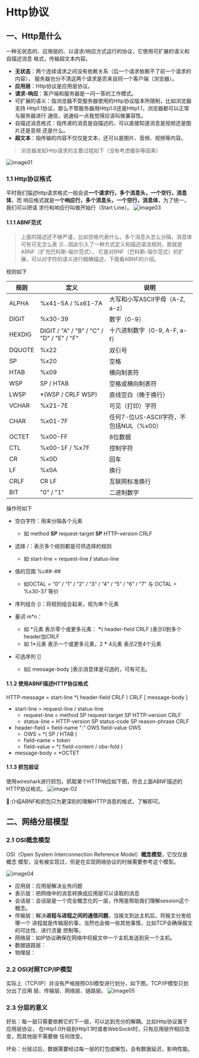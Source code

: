 # Http协议

## 一、Http是什么
一种无状态的、应用层的、以请求/响应方式运行的协议，它使用可扩展的语义和自描述消息
格式，传输超文本内容。
- **无状态**：两个连续请求之间没有依赖关系（后一个请求依赖不了前一个请求的内容），
  服务器也分不清这两个请求是否来自同一个客户端（浏览器）。
- **应用层**：Http协议是应用层协议。
- **请求-响应**：客户端和服务器是一问一答的工作模式。
- 可扩展的语义：指浏览器不受服务器使用的Http协议版本所限制，比如浏览器支持
  Http1.1协议，那么不管服务器用Http1.0还是Http1.1，浏览器都可以正常与服务器进行
  通信，说通俗一点我觉得应该叫做兼容性。
- 自描述消息格式：指传递的消息是自描述的，可以直接知道消息是视频还是图片还是音频
  还是什么。
- **超文本**：指传输的内容不仅仅是文本，还可以是图片、音频、视频等内容。

> 浏览器发起Http请求的主要过程如下（没有考虑缓存等因素）

![image01](img/image01.png)

### 1.1 Http协议格式
平时我们描述http请求格式一般会说**一个请求行，多个消息头，一个空行，消息体**，而
响应格式就是**一个响应行，多个消息头，一个空行，消息体**，为了统一，我们可以把请
求行和响应行叫做开始行（Start Line）。
![image03](img/image03.png)

#### 1.1.1 ABNF范式
> 上面的描述还不够严谨，比如空格代表什么，多个消息头怎么分隔，消息体可有可无怎么表
> 示...因此引入了一种方式定义和描述语法规则，那就是ABNF（扩充巴科斯-瑙尔范式），
> 它是对BNF（巴科斯-瑙尔范式）的扩展，可以对字符的语义进行精确描述，下面看ABNF的介绍。

规则如下

| 规则   | 定义                                      | 说明                                    |
| ------ | ----------------------------------------- | --------------------------------------- |
| ALPHA  | %x41-5A / %x61-7A                         | 大写和小写ASCII字母（A-Z, a-z）         |
| DIGIT  | %x30-39                                   | 数字（0-9）                             |
| HEXDIG | DIGIT / "A" / "B" / "C" / "D" / "E" / "F" | 十六进制数字（0-9, A-F, a-f）           |
| DQUOTE | %x22                                      | 双引号                                  |
| SP     | %x20                                      | 空格                                    |
| HTAB   | %x09                                      | 横向制表符                              |
| WSP    | SP / HTAB                                 | 空格或横向制表符                        |
| LWSP   | *(WSP / CRLF WSP)                         | 直线空白（晚于换行）                    |
| VCHAR  | %x21-7E                                   | 可见（打印）字符                        |
| CHAR   | %x01-7F                                   | 任何7-位US-ASCII字符，不包括NUL（%x00） |
| OCTET  | %x00-FF                                   | 8位数据                                 |
| CTL    | %x00-1F / %x7F                            | 控制字符                                |
| CR     | %x0D                                      | 回车                                    |
| LF     | %x0A                                      | 换行                                    |
| CRLF   | CR LF                                     | 互联网标准换行                          |
| BIT    | "0" / "1"                                 | 二进制数字                              |

操作符如下

- 空白字符：用来分隔各个元素
  - 如 method **SP** request-target **SP** HTTP-version CRLF

- 选择 /：表示多个规则都是可供选择的规则
  - 如 start-line = request-line **/** status-line

- 值的范围 %c##-##
  - 如OCTAL = “0” / “1” / “2” / “3” / “4” / “5” / “6” / “7” 与 OCTAL = %x30-37 等价

- 序列组合 ()：将规则组合起来，视为单个元素

- 量词 m*n：
  - 如 \*元素 表示零个或更多元素： **\***( header-field CRLF )表示0到多个header加CRLF
  - 如 1\*元素 表示一个或更多元素，2 **\*** 4元素 表示2至4个元素

- 可选序列 \[\]
  - 如\[ message-body \]表示消息体是可选的，可有可无。

#### 1.1.2 使用ABNF描述HTTP协议格式
HTTP-message = start-line \*( header-field CRLF ) CRLF \[ message-body \]

- start-line = request-line / status-line
  - request-line = method SP request-target SP HTTP-version CRLF
  - status-line = HTTP-version SP status-code SP reason-phrase CRLF
- header-field = field-name ":" OWS field-value OWS
  - OWS = *( SP / HTAB )
  - field-name = token
  - field-value = *( field-content / obs-fold )
- message-body = *OCTET

#### 1.1.3 抓包验证
使用wireshark进行抓包，抓取某个HTTP响应如下图，符合上面ABNF描述的HTTP协议格式。
![image-02](img/image02.png)

📗:介绍ABNF和抓包只为更深刻的理解HTTP消息的格式，了解即可。


## 二、网络分层模型

### 2.1 OSI概念模型
OSI（Open System Interconnection Reference Model）**概念模型**，它仅仅是概念
模型，没有被实现过，但是在实现网络协议的时候需要参考这个模型。

![image04](img/image04.png)
- 应用层：应用层解决业务问题
- 表示层：把网络中的消息转换成应用层可以读取的消息
- 会话层：会话层是一个完全概念化的一层，作用是帮助我们理解session这个概念。
- 传输层：解决**进程与进程之间的通信问题**，当报文到达主机后，将报文分发给哪一个
  进程就是传输层的事，当然也会做一些其他事情，比如TCP会确保报文的可达性、进行流量
  控制等。
- 网络层：如IP协议确保在网络中将报文中一个主机发送到另一个主机。
- 数据链路层：
- 物理层：

### 2.2 OSI对照TCP/IP模型
实际上（TCP/IP）并没有严格按照OSI模型进行划分，如下图，TCP/IP模型只划分出了应用
层、传输层、网络层、链路层。
![image05](img/image05.png)

### 2.3 分层的意义
好处：每一层只需要依赖它的下一层，可以达到充分的解耦。比如Http协议属于应用层协议，
在Http1.0升级到Http1.1时或者WebSockt时，只有应用层作相应改变，而其他层不需要做
任何改变。

坏处：分层过后，数据需要经过每一层的打包或解包，会有数据延迟，影响性能。



